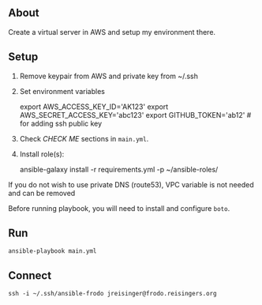 ## About

Create a virtual server in AWS and setup my environment there.

## Setup

1) Remove keypair from AWS and private key from ~/.ssh

2) Set environment variables

    export AWS_ACCESS_KEY_ID='AK123'
    export AWS_SECRET_ACCESS_KEY='abc123'
    export GITHUB_TOKEN='ab12'  # for adding ssh public key

3) Check *CHECK ME* sections in `main.yml`.

4) Install role(s):

    ansible-galaxy install -r requirements.yml -p ~/ansible-roles/

If you do not wish to use private DNS (route53), VPC variable is not
needed and can be removed

Before running playbook, you will need to install and configure `boto`.

## Run

    ansible-playbook main.yml

## Connect

    ssh -i ~/.ssh/ansible-frodo jreisinger@frodo.reisingers.org
